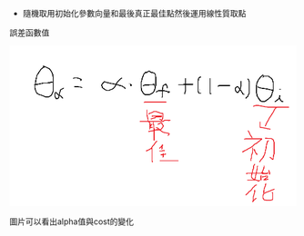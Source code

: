- 隨機取用初始化參數向量和最後真正最佳點然後運用線性質取點
<div>
	<p>誤差函數值</p>
	<img src = "img/equation.png">
	<p>圖片可以看出alpha值與cost的變化</p>
</div>